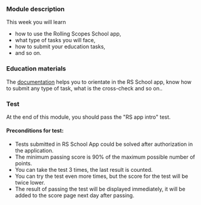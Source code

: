 ### Module description
This week you will learn 
* how to use the Rolling Scopes School app,
* what type of tasks you will face,  
* how to submit your education tasks, 
* and so on.  

### Education materials
The [documentation](https://docs.app.rs.school/#/) helps you to orientate in the RS School app, know how to submit any type of task,  what is the cross-check and so on..

### Test
At the end of this module, you should pass the "RS app intro" test. 

#### Preconditions for test:
* Tests submitted in RS School App could be solved after authorization in the application.
* The minimum passing score is 90% of the maximum possible number of points.
* You can take the test 3 times, the last result is counted.
* You can try the test even more times, but the score for the test will be twice lower.
* The result of passing the test will be displayed immediately, it will be added to the score page next day after passing.

